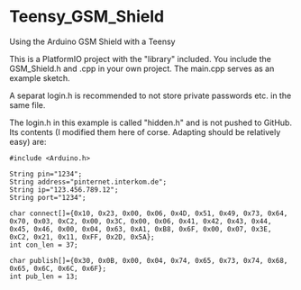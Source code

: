 # Teensy_GSM_Shield
Using the Arduino GSM Shield with a Teensy

This is a PlatformIO project with the "library" included.
You include the GSM_Shield.h and .cpp in your own project.
The main.cpp serves as an example sketch.

A separat login.h is recommended to not store private passwords etc. in the same file.

The login.h in this example is called "hidden.h" and is not pushed to GitHub.
Its contents (I modified them here of corse. Adapting should be relatively easy) are:

    #include <Arduino.h>

    String pin="1234";
    String address="pinternet.interkom.de";
    String ip="123.456.789.12";
    String port="1234";

    char connect[]={0x10, 0x23, 0x00, 0x06, 0x4D, 0x51, 0x49, 0x73, 0x64, 0x70, 0x03, 0xC2, 0x00, 0x3C, 0x00, 0x06, 0x41, 0x42, 0x43, 0x44, 0x45, 0x46, 0x00, 0x04, 0x63, 0xA1, 0xB8, 0x6F, 0x00, 0x07, 0x3E, 0xC2, 0x21, 0x11, 0xFF, 0x2D, 0x5A};
    int con_len = 37;

    char publish[]={0x30, 0x0B, 0x00, 0x04, 0x74, 0x65, 0x73, 0x74, 0x68, 0x65, 0x6C, 0x6C, 0x6F};
    int pub_len = 13;